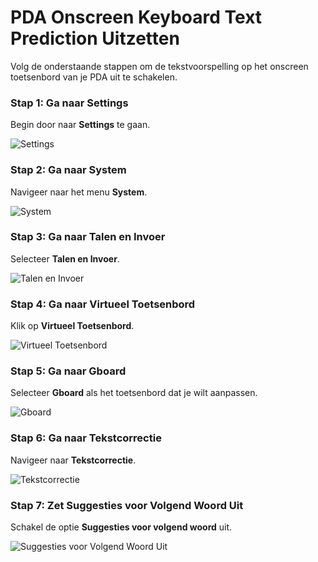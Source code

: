 # **PDA Onscreen Keyboard Text Prediction Uitzetten**

Volg de onderstaande stappen om de tekstvoorspelling op het onscreen toetsenbord van je PDA uit te schakelen.

### **Stap 1: Ga naar Settings**
Begin door naar **Settings** te gaan.

![Settings](https://github.com/user-attachments/assets/1febda26-db3d-4f62-a0a0-6e81fbdebe31)

### **Stap 2: Ga naar System**
Navigeer naar het menu **System**.

![System](https://github.com/user-attachments/assets/98fd6a03-846d-4651-a74d-b1694152cf12)

### **Stap 3: Ga naar Talen en Invoer**
Selecteer **Talen en Invoer**.

![Talen en Invoer](https://github.com/user-attachments/assets/fc70e0c1-4e52-42e6-b5f3-c7424552cb18)

### **Stap 4: Ga naar Virtueel Toetsenbord**
Klik op **Virtueel Toetsenbord**.

![Virtueel Toetsenbord](https://github.com/user-attachments/assets/86d94f23-8328-443f-8528-003825275676)

### **Stap 5: Ga naar Gboard**
Selecteer **Gboard** als het toetsenbord dat je wilt aanpassen.

![Gboard](https://github.com/user-attachments/assets/01c1fcdf-c20e-4336-8cfb-4637d401b230)

### **Stap 6: Ga naar Tekstcorrectie**
Navigeer naar **Tekstcorrectie**.

![Tekstcorrectie](https://github.com/user-attachments/assets/3334ab57-85eb-4cb0-b6aa-792bad87180d)

### **Stap 7: Zet Suggesties voor Volgend Woord Uit**
Schakel de optie **Suggesties voor volgend woord** uit.

![Suggesties voor Volgend Woord Uit](https://github.com/user-attachments/assets/1c1940a3-281a-4f84-8434-e7c5889a1118)
